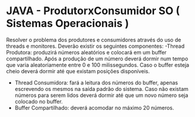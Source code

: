 # JAVA - ProdutorxConsumidor SO ( Sistemas Operacionais )
Resolver o problema dos produtores e consumidores através do uso de threads e
monitores. Deverão existir os seguintes componentes:
-Thread Produtora: produzirá números aleatórios e colocará em um buffer
compartilhado. Após a produção de um número deverá dormir num tempo que varia
aleatoriamente entre 0 e 100 milissegundos. Caso o buffer esteja cheio deverá dormir
até que existam posições disponíveis.
- Thread Consumidora: fará a leitura dos números do buffer, apenas escrevendo os
mesmos na saída padrão do sistema. Caso não existam números para serem lidos
deverá dormir até que um novo número seja colocado no buffer.
- Buffer Compartilhado: deverá acomodar no máximo 20 números.
